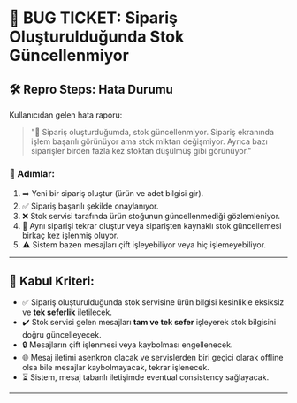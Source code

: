 # 🐞 BUG TICKET: Sipariş Oluşturulduğunda Stok Güncellenmiyor

## 🛠️ Repro Steps: Hata Durumu

Kullanıcıdan gelen hata raporu:

> "🚨 Sipariş oluşturduğumda, stok güncellenmiyor. Sipariş ekranında işlem başarılı görünüyor ama stok miktarı değişmiyor. Ayrıca bazı siparişler birden fazla kez stoktan düşülmüş gibi görünüyor."

### 🔄 Adımlar:

1. ➡️ Yeni bir sipariş oluştur (ürün ve adet bilgisi gir).  
2. ✅ Sipariş başarılı şekilde onaylanıyor.  
3. ❌ Stok servisi tarafında ürün stoğunun güncellenmediği gözlemleniyor.  
4. 🔁 Aynı siparişi tekrar oluştur veya siparişten kaynaklı stok güncellemesi birkaç kez işlenmiş oluyor.  
5. ⚠️ Sistem bazen mesajları çift işleyebiliyor veya hiç işlemeyebiliyor.

---

## 🎯 Kabul Kriteri:  

- ✅ Sipariş oluşturulduğunda stok servisine ürün bilgisi kesinlikle eksiksiz ve **tek seferlik** iletilecek.  
- ✔️ Stok servisi gelen mesajları **tam ve tek sefer** işleyerek stok bilgisini doğru güncelleyecek.  
- 🔒 Mesajların çift işlenmesi veya kaybolması engellenecek.  
- 🌐 Mesaj iletimi asenkron olacak ve servislerden biri geçici olarak offline olsa bile mesajlar kaybolmayacak, tekrar işlenecek.  
- ⏳ Sistem, mesaj tabanlı iletişimde eventual consistency sağlayacak.

---
